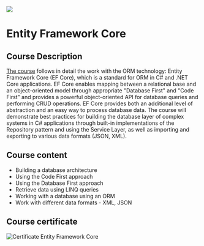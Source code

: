 ![](https://camo.githubusercontent.com/42a8354a436ef9f08168b5b971dbc7646ab3abfdf1056db81c3bdd5734b97e9f/68747470733a2f2f6e616b6f762e636f6d2f77702d636f6e74656e742f75706c6f6164732f323031342f30312f536f6674776172652d556e69766572736974792d4c6f676f2d626c75652d686f72697a6f6e74616c2e706e67)

# Entity Framework Core

## Course Description

[The course](https://softuni.bg/trainings/4234/entity-framework-core-october-2023) follows in detail the work with the ORM technology: Entity Framework Core (EF Core), which is a standard for ORM in C# and .NET Core applications. EF Core enables mapping between a relational base and an object-oriented model through appropriate "Database First" and "Code First" and provides a powerful object-oriented API for database queries and performing CRUD operations. EF Core provides both an additional level of abstraction and an easy way to process database data. The course will demonstrate best practices for building the database layer of complex systems in C# applications through built-in implementations of the Repository pattern and using the Service Layer, as well as importing and exporting to various data formats (JSON, XML).


## Course content

- Building a database architecture
- Using the Code First approach
- Using the Database First approach
- Retrieve data using LINQ queries
- Working with a database using an ORM
- Work with different data formats - XML, JSON

## Course certificate

![Certificate Entity Framework Core](https://github.com/dochkoff/Entity-Framework-Core/assets/74410756/4ef2060f-453e-4d19-b022-0167d3d3d24f)
